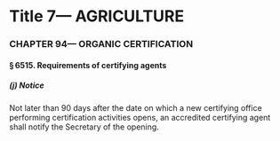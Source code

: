 
# Title 7— AGRICULTURE
### CHAPTER 94— ORGANIC CERTIFICATION
#### § 6515. Requirements of certifying agents
##### (j) Notice

Not later than 90 days after the date on which a new certifying office performing certification activities opens, an accredited certifying agent shall notify the Secretary of the opening.
